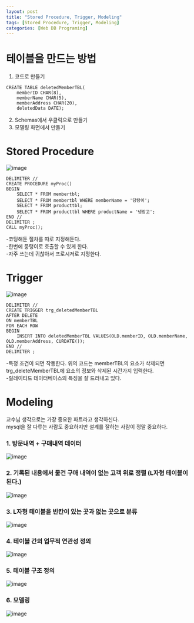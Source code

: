 ```yaml
---
layout: post
title: "Stored Procedure, Trigger, Modeling"
tags: [Stored Procedure, Trigger, Modeling]
categories: [Web DB Programing]
---
```


# 테이블을 만드는 방법
1. 코드로 만들기
```MYSQL
CREATE TABLE deletedMemberTBL(
	memberID CHAR(8), 
	memberName CHAR(5), 
	memberAddress CHAR(20),
    deletedData DATE);    
```
2. Schemas에서 우클릭으로 만들기
3. 모델링 화면에서 만들기 

# Stored Procedure
![image](https://user-images.githubusercontent.com/50114210/65594055-e3d1a300-dfcc-11e9-88a7-f63b710272ac.png)       
```MYSQL
DELIMITER //
CREATE PROCEDURE myProc()
BEGIN
	SELECT * FROM membertbl;
	SELECT * FROM membertbl WHERE memberName = '당탕이';
	SELECT * FROM producttbl;
	SELECT * FROM producttbl WHERE productName = '냉장고';
END //
DELIMITER ;
CALL myProc();
```
-코딩해둔 절차를 따로 지정해둔다.      
-한번에 뭉텅이로 호출할 수 있게 한다.  
-자주 쓰는데 귀찮아서 프로시저로 지정한다.

# Trigger
![image](https://user-images.githubusercontent.com/50114210/65594073-f8ae3680-dfcc-11e9-810e-eb95aeb8992f.png)        
```MYSQL
DELIMITER //
CREATE TRIGGER trg_deletedMemberTBL
AFTER DELETE
ON memberTBL
FOR EACH ROW
BEGIN
	INSERT INTO deletedMemberTBL VALUES(OLD.memberID, OLD.memberName, OLD.memberAddress, CURDATE());
END //
DELIMITER ;
```

-특정 조건이 되면 작동한다. 위의 코드는 memberTBL의 요소가 삭제되면 trg_deleteMemberTBL에 요소의 정보와 삭제된 시간가지 입력한다.         
-릴레이티드 데이터베이스의 특징을 잘 드러내고 있다.


# Modeling
교수님 생각으로는 가장 중요한 파트라고 생각하신다.     
mysql을 잘 다루는 사람도 중요하지만 설계를 잘하는 사람이 정말 중요하다.    

### 1. 방문내역 + 구매내역 데이터
![image](https://user-images.githubusercontent.com/50114210/65594511-eb457c00-dfcd-11e9-9a96-8ac8b8a12fac.png)       
### 2. 기록된 내용에서 물건 구매 내역이 없는 고객 위로 정렬 (L자형 테이블이 된다.)      
![image](https://user-images.githubusercontent.com/50114210/65594589-18922a00-dfce-11e9-8cc6-43674535734b.png)      
### 3. L자형 테이블을 빈칸이 있는 곳과 없는 곳으로 분류
![image](https://user-images.githubusercontent.com/50114210/65594945-abcb5f80-dfce-11e9-9d0d-9ae644b1723b.png)    
### 4. 테이블 간의 업무적 연관성 정의
![image](https://user-images.githubusercontent.com/50114210/65594724-53945d80-dfce-11e9-89a4-3e86d147e739.png)   
### 5. 테이블 구조 정의
![image](https://user-images.githubusercontent.com/50114210/65594793-69098780-dfce-11e9-93e2-bdb61fc88e31.png)    
### 6. 모델링
![image](https://user-images.githubusercontent.com/50114210/65594398-a7527700-dfcd-11e9-84fc-23c430442c0e.png)            
